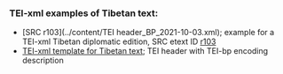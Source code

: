 ### TEI-xml examples of Tibetan text:

* [SRC r103](../content/TEI header_BP_2021-10-03.xml); example for a TEI-xml Tibetan diplomatic edition, SRC etext ID [r103](https://sakyaresearch.org/etexts/103/)
* [TEI-xml template for Tibetan text](https://github.com/SakyaResearchCentre/TibetanTEI/blob/a8786a6103dfdc3bad86d33a97de3f15fec5de35/content/TEI%20header_BP_2021-10-03.xml); TEI header with TEI-bp encoding description

